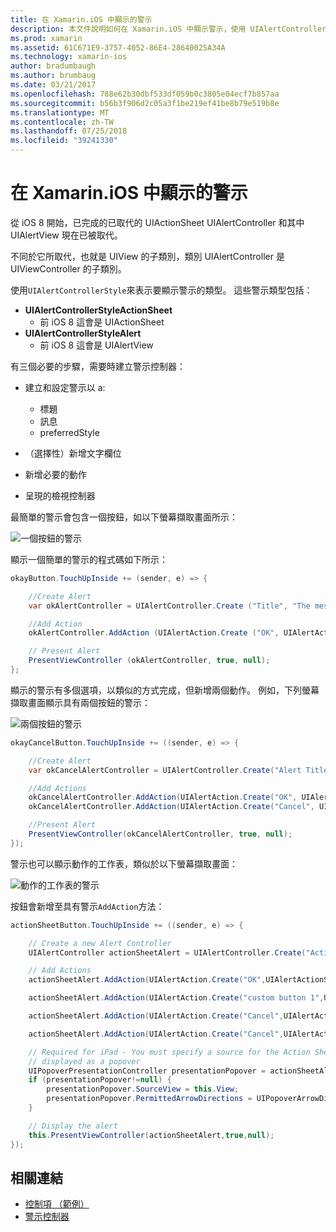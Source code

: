 ```yaml
---
title: 在 Xamarin.iOS 中顯示的警示
description: 本文件說明如何在 Xamarin.iOS 中顯示警示，使用 UIAlertController iOS 8 中導入的 Api。
ms.prod: xamarin
ms.assetid: 61C671E9-3757-4052-86E4-28640025A34A
ms.technology: xamarin-ios
author: bradumbaugh
ms.author: brumbaug
ms.date: 03/21/2017
ms.openlocfilehash: 788e62b30dbf533df059b0c3805e04ecf7b857aa
ms.sourcegitcommit: b56b3f906d2c05a3f1be219ef41be8b79e519b8e
ms.translationtype: MT
ms.contentlocale: zh-TW
ms.lasthandoff: 07/25/2018
ms.locfileid: "39241330"
---
```

# <a name="displaying-alerts-in-xamarinios"></a>在 Xamarin.iOS 中顯示的警示

從 iOS 8 開始，已完成的已取代的 UIActionSheet UIAlertController 和其中 UIAlertView 現在已被取代。

不同於它所取代，也就是 UIView 的子類別，類別 UIAlertController 是 UIViewController 的子類別。

使用`UIAlertControllerStyle`來表示要顯示警示的類型。 這些警示類型包括：

- **UIAlertControllerStyleActionSheet**
    * 前 iOS 8 這會是 UIActionSheet
- **UIAlertControllerStyleAlert**
    * 前 iOS 8 這會是 UIAlertView 

有三個必要的步驟，需要時建立警示控制器：

- 建立和設定警示以 a:
    * 標題
    * 訊息
    * preferredStyle
    
- （選擇性）新增文字欄位
- 新增必要的動作
- 呈現的檢視控制器

最簡單的警示會包含一個按鈕，如以下螢幕擷取畫面所示：

 ![一個按鈕的警示](alerts-images/alert1.png)

顯示一個簡單的警示的程式碼如下所示：

```csharp
okayButton.TouchUpInside += (sender, e) => {

    //Create Alert
    var okAlertController = UIAlertController.Create ("Title", "The message", UIAlertControllerStyle.Alert);

    //Add Action
    okAlertController.AddAction (UIAlertAction.Create ("OK", UIAlertActionStyle.Default, null));

    // Present Alert
    PresentViewController (okAlertController, true, null);
};
```

顯示的警示有多個選項，以類似的方式完成，但新增兩個動作。 例如，下列螢幕擷取畫面顯示具有兩個按鈕的警示：

 ![ 兩個按鈕的警示](alerts-images/alert2.png)

```csharp
okayCancelButton.TouchUpInside += ((sender, e) => {

    //Create Alert
    var okCancelAlertController = UIAlertController.Create("Alert Title", "Choose from two buttons", UIAlertControllerStyle.Alert);

    //Add Actions
    okCancelAlertController.AddAction(UIAlertAction.Create("OK", UIAlertActionStyle.Default, alert => Console.WriteLine ("Okay was clicked")));
    okCancelAlertController.AddAction(UIAlertAction.Create("Cancel", UIAlertActionStyle.Cancel, alert => Console.WriteLine ("Cancel was clicked")));

    //Present Alert
    PresentViewController(okCancelAlertController, true, null);
});
```

警示也可以顯示動作的工作表，類似於以下螢幕擷取畫面：

 ![動作的工作表的警示](alerts-images/alert3.png)

按鈕會新增至具有警示`AddAction`方法：

```csharp
actionSheetButton.TouchUpInside += ((sender, e) => {

    // Create a new Alert Controller
    UIAlertController actionSheetAlert = UIAlertController.Create("Action Sheet", "Select an item from below", UIAlertControllerStyle.ActionSheet);

    // Add Actions
    actionSheetAlert.AddAction(UIAlertAction.Create("OK",UIAlertActionStyle.Default, (action) => Console.WriteLine ("Item One pressed.")));

    actionSheetAlert.AddAction(UIAlertAction.Create("custom button 1",UIAlertActionStyle.Default, (action) => Console.WriteLine ("Item Two pressed.")));

    actionSheetAlert.AddAction(UIAlertAction.Create("Cancel",UIAlertActionStyle.Default, (action) => Console.WriteLine ("Item Three pressed.")));

    actionSheetAlert.AddAction(UIAlertAction.Create("Cancel",UIAlertActionStyle.Cancel, (action) => Console.WriteLine ("Cancel button pressed.")));

    // Required for iPad - You must specify a source for the Action Sheet since it is
    // displayed as a popover
    UIPopoverPresentationController presentationPopover = actionSheetAlert.PopoverPresentationController;
    if (presentationPopover!=null) {
        presentationPopover.SourceView = this.View;
        presentationPopover.PermittedArrowDirections = UIPopoverArrowDirection.Up;
    }

    // Display the alert
    this.PresentViewController(actionSheetAlert,true,null);
});
```

## <a name="related-links"></a>相關連結

- [控制項 （範例）](https://developer.xamarin.com/samples/Controls/)
- [警示控制器](https://github.com/xamarin/recipes/tree/master/Recipes/ios/standard_controls/alertcontroller)
